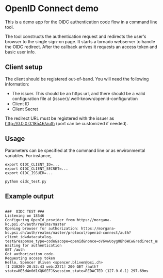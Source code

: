 # OpenID Connect demo

This is a demo app for the OIDC authentication code flow in a command line tool.

The tool constructs the authentication request and redirects the user's browser
to the single sign-on page. It starts a tornado webserver to handle the OIDC
redirect. After the callback arrives it requests an access token and basic user
info.

## Client setup

The client should be registered out-of-band. You will need the following information:

- The issuer. This should be an https url, and there should be a valid
  configuration file at {issuer}/.well-known/openid-configuration
- Client ID
- Client Secret

The redirect URL must be registered with the issuer as http://0.0.0.0:18546/auth
(port can be customized if needed).

## Usage

Parameters can be specified at the command line or as environmental variables.
For instance,

    export OIDC_CLIENT_ID=...
    export OIDC_CLIENT_SECRET=...
    export OIDC_ISSUER=...

    python oidc_test.py

## Example output

```

###  OIDC TEST ###
Listening on 18546
Configuring OpenId provider from https://morgana-kc.psi.ch/auth/realms/master
Opening browser for authorization: https://morgana-kc.psi.ch/auth/realms/master/protocol/openid-connect/auth?client_id=datacatalog-test&response_type=code&scope=openid&nonce=oV6vwUoyg0Bh6WCw&redirect_uri=http%3A%2F%2F0.0.0.0%3A18546%2Fauth&state=HE5d4n0d1XQK0EFJ
Waiting for authentication
GET /auth
Got authorization code.
Requesting access token
Hello, Spencer Bliven <spencer.bliven@psi.ch>
[I 230209 20:52:43 web:2271] 200 GET /auth?state=HE5d4n0d1XQK0EFJ&session_state=REDACTED (127.0.0.1) 297.69ms
```
